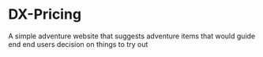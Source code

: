 # DX-Pricing
A simple adventure website that suggests adventure items that would guide end end users decision on things to try out
